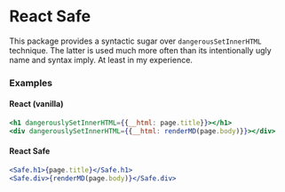 # React Safe

This package provides a syntactic sugar over `dangerousSetInnerHTML` technique. The latter is used
much more often than its intentionally ugly name and syntax imply. At least in my experience.

### Examples

#### React (vanilla)

```jsx
<h1 dangerouslySetInnerHTML={{__html: page.title}}></h1>
<div dangerouslySetInnerHTML={{__html: renderMD(page.body)}}></div>
```

#### React Safe

```jsx
<Safe.h1>{page.title}</Safe.h1>
<Safe.div>{renderMD(page.body)}</Safe.div>
```
